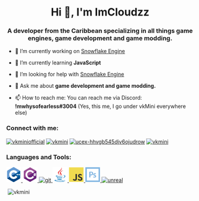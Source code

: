 <h1 align="center">Hi 👋, I'm ImCloudzz</h1>
<h3 align="center">A developer from the Caribbean specializing in all things game engines, game development and game modding.</h3>

- 🔭 I’m currently working on [Snowflake Engine](https://github.com/vkMini/SnowflakeEngine.git)

- 🌱 I’m currently learning **JavaScript**

- 🤝 I’m looking for help with [Snowflake Engine](https://github.com/vkMini/SnowflakeEngine.git)

- 💬 Ask me about **game development and game modding.**

- 📫 How to reach me: You can reach me via Discord: **!mwhysofearless#3004** (Yes, this me, I go under vkMini everywhere else)

<h3 align="left">Connect with me:</h3>
<p align="left">
<a href="https://twitter.com/vkminiofficial" target="blank"><img align="center" src="https://raw.githubusercontent.com/rahuldkjain/github-profile-readme-generator/master/src/images/icons/Social/twitter.svg" alt="vkminiofficial" height="30" width="40" /></a>
<a href="https://stackoverflow.com/users/vkmini" target="blank"><img align="center" src="https://raw.githubusercontent.com/rahuldkjain/github-profile-readme-generator/master/src/images/icons/Social/stack-overflow.svg" alt="vkmini" height="30" width="40" /></a>
<a href="https://www.youtube.com/channel/UCeX-HHvGB545dJv6ojuDrOw" target="blank"><img align="center" src="https://raw.githubusercontent.com/rahuldkjain/github-profile-readme-generator/master/src/images/icons/Social/youtube.svg" alt="ucex-hhvgb545djv6ojudrow" height="30" width="40" /></a>
<a href="https://www.leetcode.com/vkmini" target="blank"><img align="center" src="https://raw.githubusercontent.com/rahuldkjain/github-profile-readme-generator/master/src/images/icons/Social/leet-code.svg" alt="vkmini" height="30" width="40" /></a>
</p>

<h3 align="left">Languages and Tools:</h3>
<p align="left"> <a href="https://www.w3schools.com/cpp/" target="_blank" rel="noreferrer"> <img src="https://raw.githubusercontent.com/devicons/devicon/master/icons/cplusplus/cplusplus-original.svg" alt="cplusplus" width="40" height="40"/> </a> <a href="https://www.w3schools.com/cs/" target="_blank" rel="noreferrer"> <img src="https://raw.githubusercontent.com/devicons/devicon/master/icons/csharp/csharp-original.svg" alt="csharp" width="40" height="40"/> </a> <a href="https://git-scm.com/" target="_blank" rel="noreferrer"> <img src="https://www.vectorlogo.zone/logos/git-scm/git-scm-icon.svg" alt="git" width="40" height="40"/> </a> <a href="https://www.java.com" target="_blank" rel="noreferrer"> <img src="https://raw.githubusercontent.com/devicons/devicon/master/icons/java/java-original.svg" alt="java" width="40" height="40"/> </a> <a href="https://developer.mozilla.org/en-US/docs/Web/JavaScript" target="_blank" rel="noreferrer"> <img src="https://raw.githubusercontent.com/devicons/devicon/master/icons/javascript/javascript-original.svg" alt="javascript" width="40" height="40"/> </a> <a href="https://www.photoshop.com/en" target="_blank" rel="noreferrer"> <img src="https://raw.githubusercontent.com/devicons/devicon/master/icons/photoshop/photoshop-line.svg" alt="photoshop" width="40" height="40"/> </a> <a href="https://unrealengine.com/" target="_blank" rel="noreferrer"> <img src="https://raw.githubusercontent.com/kenangundogan/fontisto/036b7eca71aab1bef8e6a0518f7329f13ed62f6b/icons/svg/brand/unreal-engine.svg" alt="unreal" width="40" height="40"/> </a> </p>

<p>&nbsp;<img align="center" src="https://github-readme-stats.vercel.app/api?username=vkmini&show_icons=true&locale=en" alt="vkmini" /></p>
